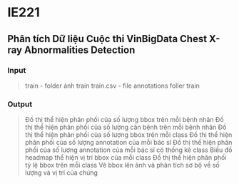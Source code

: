 # IE221
## Phân tích Dữ liệu Cuộc thi VinBigData Chest X-ray Abnormalities Detection

### Input

> train - folder ảnh train
> train.csv - file annotations foller train

### Output

> Đồ thị thể hiện phân phối của số lượng bbox trên mỗi bệnh nhân
> Đồ thị thể hiện phân phối của số lượng căn bệnh trên mỗi bệnh nhân
> Đồ thị thể hiện phân phối của số lượng bbox trên mỗi class
> Đồ thị thể hiện phân phối của số lượng annotation của mỗi bác sĩ
> Đồ thị thể hiện phân phối của số lượng annotation của mỗi bác sĩ có thống kê class
> Biểu đồ headmap thể hiện vị trí bbox của mỗi class
> Đồ thị thể hiện phân phối tỷ lệ bbox trên mỗi class
> Vẽ bbox lên ảnh và phân tích sơ bộ về số lượng và vị trí của chúng
